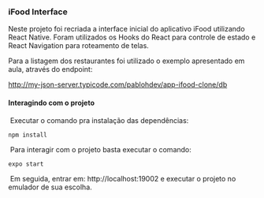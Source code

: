 ### iFood Interface

Neste projeto foi recriada a interface inicial do aplicativo iFood utilizando React Native. Foram utilizados os Hooks do React para controle de estado e React Navigation para roteamento de telas.

Para a listagem dos restaurantes foi utilizado o exemplo apresentado em aula, através do endpoint:

http://my-json-server.typicode.com/pablohdev/app-ifood-clone/db



#### Interagindo com o projeto

​		Executar o comando pra instalação das dependências:

```
npm install
```

​		Para interagir com o projeto basta executar o comando:

```
expo start
```

​		Em seguida, entrar em: http://localhost:19002 e executar o projeto no emulador de sua escolha.

